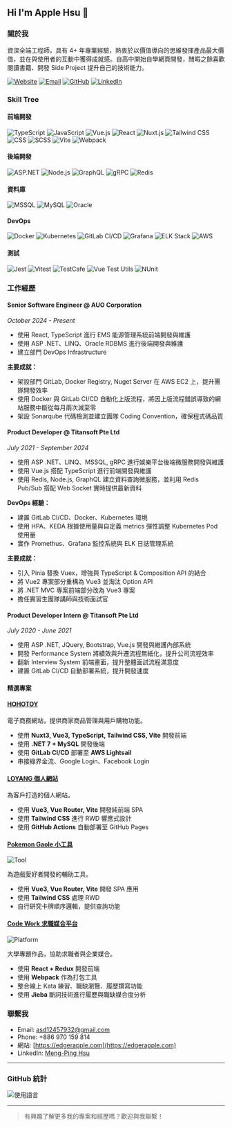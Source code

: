 

## Hi I'm Apple Hsu 🍎

### 關於我

資深全端工程師，具有 4+ 年專業經驗，熱衷於以價值導向的思維發揮產品最大價值，並在與使用者的互動中獲得成就感。自高中開始自學網頁開發，閒暇之餘喜歡閱讀書籍、開發 Side Project 提升自己的技術能力。

[![Website](https://img.shields.io/badge/Website-edgerapple.com-brightgreen?style=flat-square&logo=google-chrome)](https://edgerapple.com)
[![Email](https://img.shields.io/badge/Email-asd12457932%40gmail.com-red?style=flat-square&logo=gmail)](mailto:asd12457932@gmail.com)
[![GitHub](https://img.shields.io/badge/GitHub-asd12457932-black?style=flat-square&logo=github)](https://github.com/asd12457932)
[![LinkedIn](https://img.shields.io/badge/LinkedIn-Meng--Ping%20Hsu-blue?style=flat-square&logo=linkedin)](https://www.linkedin.com/in/meng-ping-hsu)

### Skill Tree

#### 前端開發
![TypeScript](https://img.shields.io/badge/-TypeScript-3178C6?style=flat-square&logo=typescript&logoColor=white)
![JavaScript](https://img.shields.io/badge/-JavaScript-F7DF1E?style=flat-square&logo=javascript&logoColor=black)
![Vue.js](https://img.shields.io/badge/-Vue.js-4FC08D?style=flat-square&logo=vue.js&logoColor=white)
![React](https://img.shields.io/badge/-React-61DAFB?style=flat-square&logo=react&logoColor=black)
![Nuxt.js](https://img.shields.io/badge/-Nuxt.js-00DC82?style=flat-square&logo=nuxt.js&logoColor=white)
![Tailwind CSS](https://img.shields.io/badge/-Tailwind%20CSS-38B2AC?style=flat-square&logo=tailwind-css&logoColor=white)
![CSS](https://img.shields.io/badge/-CSS-1572B6?style=flat-square&logo=css3&logoColor=white)
![SCSS](https://img.shields.io/badge/-SCSS-CC6699?style=flat-square&logo=sass&logoColor=white)
![Vite](https://img.shields.io/badge/-Vite-646CFF?style=flat-square&logo=vite&logoColor=white)
![Webpack](https://img.shields.io/badge/-Webpack-8DD6F9?style=flat-square&logo=webpack&logoColor=black)

#### 後端開發
![ASP.NET](https://img.shields.io/badge/-ASP.NET-512BD4?style=flat-square&logo=dotnet&logoColor=white)
![Node.js](https://img.shields.io/badge/-Node.js-339933?style=flat-square&logo=node.js&logoColor=white)
![GraphQL](https://img.shields.io/badge/-GraphQL-E10098?style=flat-square&logo=graphql&logoColor=white)
![gRPC](https://img.shields.io/badge/-gRPC-4285F4?style=flat-square&logo=google&logoColor=white)
![Redis](https://img.shields.io/badge/-Redis-DC382D?style=flat-square&logo=redis&logoColor=white)

#### 資料庫
![MSSQL](https://img.shields.io/badge/-MSSQL-CC2927?style=flat-square&logo=microsoft-sql-server&logoColor=white)
![MySQL](https://img.shields.io/badge/-MySQL-4479A1?style=flat-square&logo=mysql&logoColor=white)
![Oracle](https://img.shields.io/badge/-Oracle-F80000?style=flat-square&logo=oracle&logoColor=white)

#### DevOps
![Docker](https://img.shields.io/badge/-Docker-2496ED?style=flat-square&logo=docker&logoColor=white)
![Kubernetes](https://img.shields.io/badge/-Kubernetes-326CE5?style=flat-square&logo=kubernetes&logoColor=white)
![GitLab CI/CD](https://img.shields.io/badge/-GitLab%20CI%2FCD-FC6D26?style=flat-square&logo=gitlab&logoColor=white)
![Grafana](https://img.shields.io/badge/-Grafana-F46800?style=flat-square&logo=grafana&logoColor=white)
![ELK Stack](https://img.shields.io/badge/-ELK%20Stack-005571?style=flat-square&logo=elastic&logoColor=white)
![AWS](https://img.shields.io/badge/-AWS-232F3E?style=flat-square&logo=amazon-aws&logoColor=white)

#### 測試
![Jest](https://img.shields.io/badge/-Jest-C21325?style=flat-square&logo=jest&logoColor=white)
![Vitest](https://img.shields.io/badge/-Vitest-6E9F18?style=flat-square&logo=vitest&logoColor=white)
![TestCafe](https://img.shields.io/badge/-TestCafe-36B6E5?style=flat-square&logo=testcafe&logoColor=white)
![Vue Test Utils](https://img.shields.io/badge/-Vue%20Test%20Utils-41B883?style=flat-square&logo=vue.js&logoColor=white)
![NUnit](https://img.shields.io/badge/-NUnit-512BD4?style=flat-square&logo=dotnet&logoColor=white)

### 工作經歷

#### Senior Software Engineer @ AUO Corporation
*October 2024 - Present*

- 使用 React, TypeScript 進行 EMS 能源管理系統前端開發與維護
- 使用 ASP .NET、LINQ、Oracle RDBMS 進行後端開發與維護
- 建立部門 DevOps Infrastructure

**主要成就：**
- 架設部門 GitLab, Docker Registry, Nuget Server 在 AWS EC2 上，提升團隊開發效率
- 使用 Docker 與 GitLab CI/CD 自動化上版流程，將因上版流程錯誤導致的網站服務中斷從每月兩次減至零
- 架設 Sonarqube 代碼檢測並建立團隊 Coding Convention，確保程式碼品質

#### Product Developer @ Titansoft Pte Ltd
*July 2021 - September 2024*

- 使用 ASP .NET、LINQ、MSSQL, gRPC 進行娛樂平台後端微服務開發與維護
- 使用 Vue.js 搭配 TypeScript 進行前端開發與維護
- 使用 Redis, Node.js, GraphQL 建立資料查詢微服務，並利用 Redis Pub/Sub 搭配 Web Socket 實時提供最新資料

**DevOps 經驗：**
- 建置 GitLab CI/CD、Docker、Kubernetes 環境
- 使用 HPA、KEDA 根據使用量與自定義 metrics 彈性調整 Kubernetes Pod 使用量
- 實作 Promethus、Grafana 監控系統與 ELK 日誌管理系統

**主要成就：**
- 引入 Pinia 替換 Vuex，增強與 TypeScript & Composition API 的結合
- 將 Vue2 專案部分重構為 Vue3 並淘汰 Option API
- 將 .NET MVC 專案前端部分改為 Vue3 專案
- 擔任實習生團隊講師與技術面試官

#### Product Developer Intern @ Titansoft Pte Ltd
*July 2020 - June 2021*

- 使用 ASP .NET, JQuery, Bootstrap, Vue.js 開發與維護內部系統
- 開發 Performance System 將績效與升遷流程無紙化，提升公司流程效率
- 翻新 Interview System 前端畫面，提升整體面試流程滿意度
- 建置 GitLab CI/CD 自動部署系統，提升開發速度

#### 精選專案

#### [HOHOTOY](https://www.hohotoy.com/)

電子商務網站，提供商家商品管理與用戶購物功能。

- 使用 **Nuxt3, Vue3, TypeScript, Tailwind CSS, Vite** 開發前端
- 使用 **.NET 7 + MySQL** 開發後端
- 使用 **GitLab CI/CD** 部署至 **AWS Lightsail**
- 串接綠界金流、Google Login、Facebook Login

#### [LOYANG 個人網站](https://kin604339.github.io/loyang)

為客戶打造的個人網站。

- 使用 **Vue3, Vue Router, Vite** 開發純前端 SPA
- 使用 **Tailwind CSS** 進行 RWD 響應式設計
- 使用 **GitHub Actions** 自動部署至 GitHub Pages

#### [Pokemon Gaole 小工具](https://asd12457932.github.io/pokemon-gaole/)
![Tool](https://img.shields.io/badge/Tool-Pokemon%20Gaole-yellow?style=flat-square)

為遊戲愛好者開發的輔助工具。

- 使用 **Vue3, Vue Router, Vite** 開發 SPA 應用
- 使用 **Tailwind CSS** 處理 RWD
- 自行研究卡牌順序邏輯，提供查詢功能

#### [Code Work 求職媒合平台](https://github.com/asd12457932/code-work)
![Platform](https://img.shields.io/badge/Platform-Code%20Work-green?style=flat-square)

大學專題作品，協助求職者與企業媒合。

- 使用 **React + Redux** 開發前端
- 使用 **Webpack** 作為打包工具
- 整合線上 Kata 練習、職缺瀏覽、履歷撰寫功能
- 使用 **Jieba** 斷詞技術進行履歷與職缺媒合度分析

### 聯繫我

- Email: [asd12457932@gmail.com](mailto:asd12457932@gmail.com)
- Phone: +886 970 159 814
- 網站: [https://edgerapple.com](https://edgerapple.com)
- LinkedIn: [Meng-Ping Hsu](https://www.linkedin.com/in/meng-ping-hsu)

---

### GitHub 統計

![使用語言](https://github-readme-stats.vercel.app/api/top-langs/?username=asd12457932&layout=compact&theme=radical)

---

> 有興趣了解更多我的專案和經歷嗎？歡迎與我聯繫！

